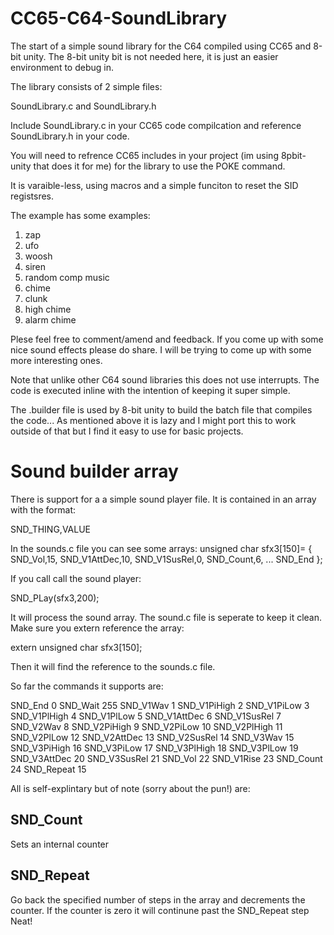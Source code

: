 CC65-C64-SoundLibrary
=====================

The start of a simple sound library for the C64 compiled using CC65 and 8-bit unity.
The 8-bit unity bit is not needed here, it is just an easier environment to debug in.

The library consists of 2 simple files:

SoundLibrary.c and SoundLibrary.h

Include SoundLibrary.c in your CC65 code compilcation and reference SoundLibrary.h in your code.

You will need to refrence CC65 includes in your project (im using 8pbit-unity that does it for me) for the library to use the POKE command.

It is varaible-less, using macros and a simple funciton to reset the SID registsres.

The example has some examples:

1. zap
2. ufo
3. woosh
4. siren
5. random comp music
6. chime
7. clunk
8. high chime
9. alarm chime

Plese feel free to comment/amend and feedback.
If you come up with some nice sound effects please do share.
I will be trying to come up with some more interesting ones.

Note that unlike other C64 sound libraries this does not use interrupts.
The code is executed inline with the intention of keeping it super simple.

The .builder file is used by 8-bit unity to build the batch file that compiles the code... As mentioned above it is lazy and I might port this to work outside of that but I find it easy to use for basic projects.

Sound builder array
===================

There is support for a a simple sound player file.
It is contained in an array with the format:

SND_THING,VALUE

In the sounds.c file you can see some arrays:
unsigned char sfx3[150]= {
    SND_Vol,15,
    SND_V1AttDec,10,
    SND_V1SusRel,0,
    SND_Count,6,
...
    SND_End
};

If you call call the sound player:

SND_PLay(sfx3,200);

It will process the sound array.
The sound.c file is seperate to keep it clean.
Make sure you extern reference the array:

extern unsigned char sfx3[150];

Then it will find the reference to the sounds.c file.

So far the commands it supports are:

SND_End 0
SND_Wait 255
SND_V1Wav 1
SND_V1PiHigh 2
SND_V1PiLow 3
SND_V1PlHigh 4
SND_V1PlLow 5
SND_V1AttDec 6
SND_V1SusRel 7
SND_V2Wav 8
SND_V2PiHigh 9
SND_V2PiLow 10
SND_V2PlHigh 11
SND_V2PlLow 12
SND_V2AttDec 13
SND_V2SusRel 14
SND_V3Wav 15
SND_V3PiHigh 16
SND_V3PiLow 17
SND_V3PlHigh 18
SND_V3PlLow 19
SND_V3AttDec 20
SND_V3SusRel 21
SND_Vol 22
SND_V1Rise 23
SND_Count 24
SND_Repeat 15

All is self-explintary but of note (sorry about the pun!) are:

SND_Count
---------
Sets an internal counter

SND_Repeat
----------
Go back the specified number of steps in the array and decrements the counter.
If the counter is zero it will continune past the SND_Repeat step
Neat!



